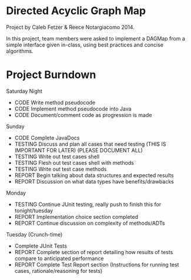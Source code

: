 Directed Acyclic Graph Map
==================

Project by Caleb Fetzer & Reece Notargiacomo 2014.

In this project, team members were asked to implement a DAGMap from a simple interface given in-class, using best practices and concise algorithms.

Project Burndown
==============

Saturday Night
- CODE Write method pseudocode
- CODE Implement method pseudocode into Java
- CODE Document/comment code as progression is made

Sunday
- CODE Complete JavaDocs
- TESTING Discuss and plan all cases that need testing (THIS IS IMPORTANT FOR LATER) (PLEASE DOCUMENT ALL)
- TESTING Write out test cases shell
- TESTING Flesh out test cases shell with methods
- TESTING Write out test case methods
- REPORT Begin talking about data structures and expected results
- REPORT Discussion on what data types have benefits/drawbacks

Monday
- TESTING Continue JUnit testing, really push to finish this for tonight/tuesday
- REPORT Implementation choice section completed
- REPORT Continue discussion on complexity of methods/ADTs

Tuesday (Crunch-time)
- Complete JUnit Tests
- REPORT Complete section of report detailing how results of tests compare to anticipated performance
- REPORT Complete Test Report section (Instructions for running test cases, rationale/reasoning for tests)
